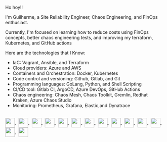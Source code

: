 <div>
   <p>Ho hoy!!</p>
   <p>I'm Guilherme, a Site Reliability Engineer, Chaos Engineering, and FinOps enthusiast.<p/>
      <p>Currently, I'm focused on learning how to reduce costs using FinOps concepts, better chaos engineering tests, and improving my terraform, Kubernetes, and GitHub actions</p>
      <p>Here are the technologies that I Know: </p>
      <ul>
         <li>IaC: Vagrant, Ansible, and Terraform</li>
         <li>Cloud providers: Azure and AWS</li>
         <li>Containers and Orchestration: Docker, Kubernetes</li>
         <li>Code control and versioning: Github, Gitlab, and Git</li>
         <li>Programming languages: GoLang, Python, and Shell Scripting</li>
         <li>CI/CD tool: Gitlab CI, ArgoCD, Azure DevOps, GitHub Actions</li>
         <li>Chaos engineering: Chaos Mesh, Chaos Toolkit, Gremlin, Redhat Kraken, Azure Chaos Studio</li>
         <li>Monitoring: Prometheus, Grafana, Elastic,and Dynatrace</li>
      </ul>
<div/>
   <br>
 <div>
    <a href="ArgoCD">
            <img src="https://cdn.jsdelivr.net/gh/devicons/devicon/icons/argocd/argocd-original.svg" width="30" height="30" align="center"/>
   <a/>
      &nbsp
    <a href="Jenkins">
            <img src="https://cdn.jsdelivr.net/gh/devicons/devicon/icons/jenkins/jenkins-original.svg" width="30" height="30" align="center"/>
   <a/>
      &nbsp  
   <a href="Gitlab">
            <img src="https://cdn.jsdelivr.net/gh/devicons/devicon/icons/gitlab/gitlab-original.svg" width="30" height="30" align="center"/>
   <a/>
      &nbsp
    <a href="https://git-scm.com/">
      <img src="https://cdn.jsdelivr.net/gh/devicons/devicon/icons/git/git-original.svg"  width="30" height="30" align="center" />
    <a/>
      &nbsp
   <a href="https://www.python.org/">
            <img src="https://cdn.jsdelivr.net/gh/devicons/devicon/icons/python/python-original.svg" width="30" height="30" align="center">
   <a/>
      &nbsp
   <a href="Prometheus">
            <img src="https://cdn.jsdelivr.net/gh/devicons/devicon/icons/prometheus/prometheus-original.svg" width="30" height="30"    align="center"/>
   <a/>
      &nbsp
   <a href="Grafana">
            <img src="https://cdn.jsdelivr.net/gh/devicons/devicon/icons/grafana/grafana-original.svg" width="30" height="30" align="center"/>
   <a/>
      &nbsp
  <a href="https://www.terraform.io/">
            <img src="https://cdn.jsdelivr.net/gh/devicons/devicon/icons/terraform/terraform-original.svg" width="30" height="30" align="center"/>
   <a/>
      &nbsp
    <a href="https://www.docker.com/">
            <img src="https://cdn.jsdelivr.net/gh/devicons/devicon/icons/docker/docker-original.svg" width="30" height="30" align="center"/>
    <a/>
      &nbsp
  <a href="https://kubernetes.io/">
    <img src="https://cdn.jsdelivr.net/gh/devicons/devicon/icons/kubernetes/kubernetes-plain.svg" width="30" height="30" align="center"/>
    <a/>
     &nbsp
   <a href="Ansbile">
    <img src="https://cdn.jsdelivr.net/gh/devicons/devicon/icons/ansible/ansible-original.svg" width="30" height="30" align="center"/>
    <a/>
     &nbsp
   <a href="Vagrant">
    <img src="https://cdn.jsdelivr.net/gh/devicons/devicon/icons/vagrant/vagrant-original.svg" width="30" height="30" align="center"/>
   <a/>
   &nbsp
<a href="AWS">
    <img src="https://cdn.jsdelivr.net/gh/devicons/devicon/icons/amazonwebservices/amazonwebservices-plain-wordmark.svg" width="30" height="30" align="center"/>
<a/>
   &nbsp
  <a href="https://azure.microsoft.com/pt-br/">
    <img src="https://cdn.jsdelivr.net/gh/devicons/devicon/icons/azure/azure-original.svg" width="30" height="30" align="center"/>
  <a/>
</div>



























